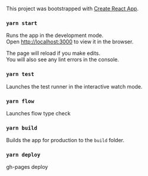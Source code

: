 This project was bootstrapped with [Create React App](https://github.com/facebook/create-react-app).

### `yarn start`

Runs the app in the development mode.<br>
Open [http://localhost:3000](http://localhost:3000) to view it in the browser.

The page will reload if you make edits.<br>
You will also see any lint errors in the console.

### `yarn test`

Launches the test runner in the interactive watch mode.<br>

### `yarn flow`

Launches flow type check  

### `yarn build`

Builds the app for production to the `build` folder.<br>

### `yarn deploy`

gh-pages deploy
